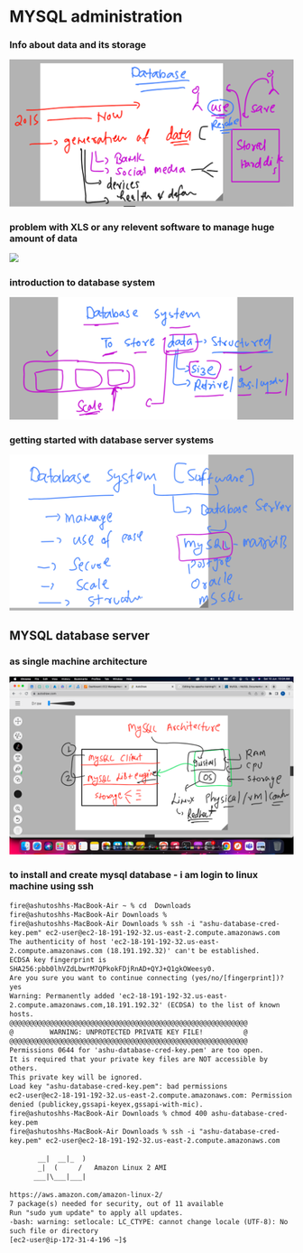 # MYSQL administration 

### Info about data and its storage

<img src="data.png">

### problem with XLS or any relevent software to manage huge amount of data

<img src="size.png">

### introduction to database system 

<img src="dbs.png">

### getting started with database server systems 

<img src="ss.png">

## MYSQL database server 

### as single machine architecture 

<img src="msarch.png">

### to install and create mysql database - i am login to linux machine using ssh

```
fire@ashutoshhs-MacBook-Air ~ % cd  Downloads 
fire@ashutoshhs-MacBook-Air Downloads % 
fire@ashutoshhs-MacBook-Air Downloads % ssh -i "ashu-database-cred-key.pem" ec2-user@ec2-18-191-192-32.us-east-2.compute.amazonaws.com
The authenticity of host 'ec2-18-191-192-32.us-east-2.compute.amazonaws.com (18.191.192.32)' can't be established.
ECDSA key fingerprint is SHA256:pbb0lhVZdLbwrM7QPkokFDjRnAD+QYJ+Q1gkOWeesy0.
Are you sure you want to continue connecting (yes/no/[fingerprint])? yes
Warning: Permanently added 'ec2-18-191-192-32.us-east-2.compute.amazonaws.com,18.191.192.32' (ECDSA) to the list of known hosts.
@@@@@@@@@@@@@@@@@@@@@@@@@@@@@@@@@@@@@@@@@@@@@@@@@@@@@@@@@@@
@         WARNING: UNPROTECTED PRIVATE KEY FILE!          @
@@@@@@@@@@@@@@@@@@@@@@@@@@@@@@@@@@@@@@@@@@@@@@@@@@@@@@@@@@@
Permissions 0644 for 'ashu-database-cred-key.pem' are too open.
It is required that your private key files are NOT accessible by others.
This private key will be ignored.
Load key "ashu-database-cred-key.pem": bad permissions
ec2-user@ec2-18-191-192-32.us-east-2.compute.amazonaws.com: Permission denied (publickey,gssapi-keyex,gssapi-with-mic).
fire@ashutoshhs-MacBook-Air Downloads % chmod 400 ashu-database-cred-key.pem
fire@ashutoshhs-MacBook-Air Downloads % ssh -i "ashu-database-cred-key.pem" ec2-user@ec2-18-191-192-32.us-east-2.compute.amazonaws.com

       __|  __|_  )
       _|  (     /   Amazon Linux 2 AMI
      ___|\___|___|

https://aws.amazon.com/amazon-linux-2/
7 package(s) needed for security, out of 11 available
Run "sudo yum update" to apply all updates.
-bash: warning: setlocale: LC_CTYPE: cannot change locale (UTF-8): No such file or directory
[ec2-user@ip-172-31-4-196 ~]$ 

```



